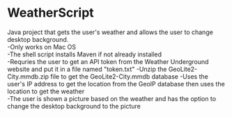 # WeatherScript
Java project that gets the user's weather and allows the user to change desktop background.  
-Only works on Mac OS  
-The shell script installs Maven if not already installed  
-Requries the user to get an API token from the Weather Underground website and put it in a file named "token.txt"
-Unzip the GeoLite2-City.mmdb.zip file to get the GeoLite2-City.mmdb database
-Uses the user's IP address to get the location from the GeoIP database then uses the location to get the weather  
-The user is shown a picture based on the weather and has the option to change the desktop background to the picture
